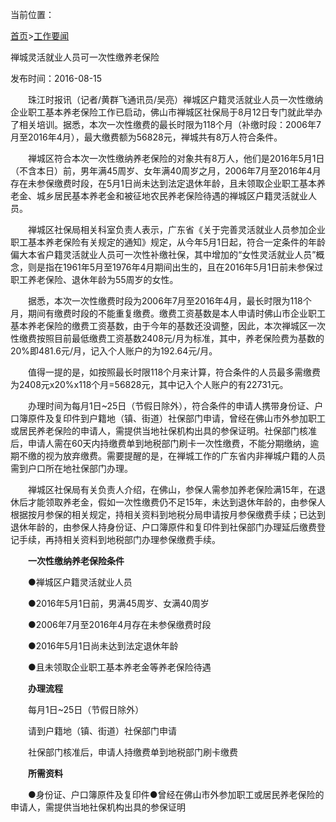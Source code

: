 当前位置：

[首页](../../ "首页")\>[工作要闻](../ "工作要闻")

禅城灵活就业人员可一次性缴养老保险

发布时间：2016-08-15

　　珠江时报讯（记者/黄群飞通讯员/吴亮）禅城区户籍灵活就业人员一次性缴纳企业职工基本养老保险工作已启动，佛山市禅城区社保局于8月12日专门就此举办了相关培训。据悉，本次一次性缴费的最长时限为118个月（补缴时段：2006年7月至2016年4月），最大缴费额为56828元，禅城共有8万人符合条件。

　　禅城区符合本次一次性缴纳养老保险的对象共有8万人，他们是2016年5月1日（不含本日）前，男年满45周岁、女年满40周岁之月，2006年7月至2016年4月存在未参保缴费时段，在5月1日尚未达到法定退休年龄，且未领取企业职工基本养老金、城乡居民基本养老金和被征地农民养老保险待遇的禅城区户籍灵活就业人员。

　　禅城区社保局相关科室负责人表示，广东省《关于完善灵活就业人员参加企业职工基本养老保险有关规定的通知》规定，从今年5月1日起，符合一定条件的年龄偏大本省户籍灵活就业人员可一次性补缴社保，其中增加的“女性灵活就业人员”概念，则是指在1961年5月至1976年4月期间出生的，且在2016年5月1日前未参保过职工养老保险、退休年龄为55周岁的女性。

　　据悉，本次一次性缴费时段为2006年7月至2016年4月，最长时限为118个月，期间有缴费时段的不能重复缴费。缴费工资基数是本人申请时佛山市企业职工基本养老保险的缴费工资基数，由于今年的基数还没调整，因此，本次禅城区一次性缴费按照目前最低缴费工资基数2408元/月为标准，其中，养老保险费为基数的20%即481.6元/月，记入个人账户的为192.64元/月。

　　值得一提的是，如按照最长时限118个月来计算，符合条件的人员最多需缴费为2408元x20%x118个月=56828元，其中记入个人账户的有22731元。

　　办理时间为每月1日\~25日（节假日除外），符合条件的申请人携带身份证、户口簿原件及复印件到户籍地（镇、街道）社保部门申请，曾经在佛山市外参加职工或居民养老保险的申请人，需提供当地社保机构出具的参保证明。社保部门核准后，申请人需在60天内持缴费单到地税部门刷卡一次性缴费，不能分期缴纳，逾期不缴的视为放弃缴费。需要提醒的是，在禅城工作的广东省内非禅城户籍的人员需到户口所在地社保部门办理。

　　禅城区社保局有关负责人介绍，在佛山，参保人需参加养老保险满15年，在退休后才能领取养老金，假如一次性缴费仍不足15年，未达到退休年龄的，由参保人根据按月参保的相关规定，持相关资料到地税分局申请按月参保缴费手续；已达到退休年龄的，由参保人持身份证、户口簿原件和复印件到社保部门办理延后缴费登记手续，再持相关资料到地税部门办理参保缴费手续。

　　**一次性缴纳养老保险条件**

　　●禅城区户籍灵活就业人员

　　●2016年5月1日前，男满45周岁、女满40周岁

　　●2006年7月至2016年4月存在未参保缴费时段

　　●2016年5月1日尚未达到法定退休年龄

　　●且未领取企业职工基本养老金等养老保险待遇

　　**办理流程**

　　每月1日\~25日（节假日除外）

　　请到户籍地（镇、街道）社保部门申请

　　社保部门核准后，申请人持缴费单到地税部门刷卡缴费

　　**所需资料**

　　●身份证、户口簿原件及复印件●曾经在佛山市外参加职工或居民养老保险的申请人，需提供当地社保机构出具的参保证明


